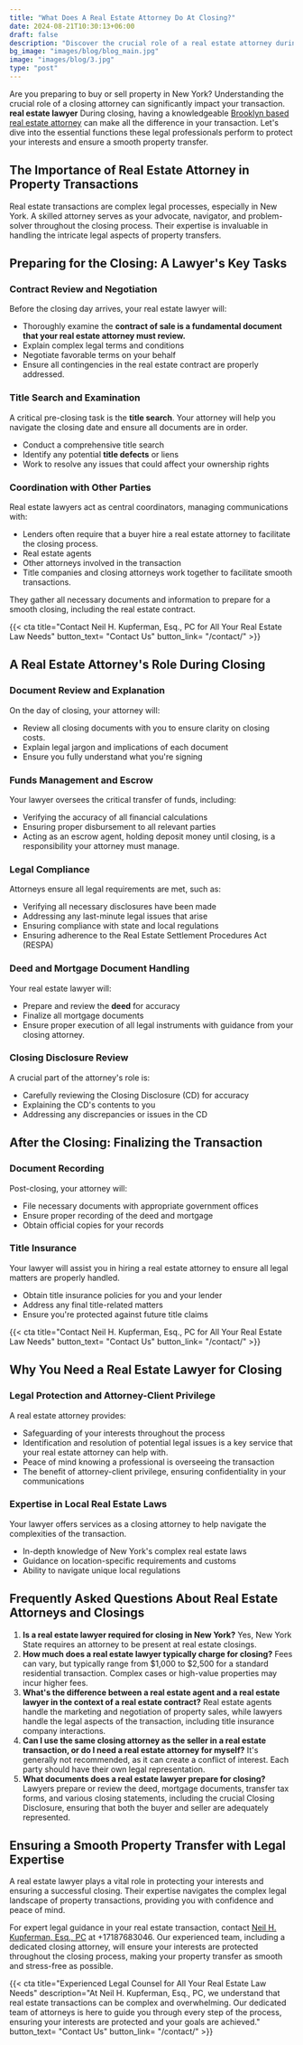```yaml
---
title: "What Does A Real Estate Attorney Do At Closing?"
date: 2024-08-21T10:30:13+06:00
draft: false
description: "Discover the crucial role of a real estate attorney during closing. Learn how they protect your interests, handle real estate transaction legal documents, and ensure a smooth property transfer."
bg_image: "images/blog/blog_main.jpg"
image: "images/blog/3.jpg"
type: "post"
---
```


Are you preparing to buy or sell property in New York? Understanding the crucial role of a closing attorney can significantly impact your transaction. **real estate lawyer** During closing, having a knowledgeable [Brooklyn based real estate attorney](/) can make all the difference in your transaction. Let's dive into the essential functions these legal professionals perform to protect your interests and ensure a smooth property transfer.


## The Importance of Real Estate Attorney in Property Transactions

Real estate transactions are complex legal processes, especially in New York. A skilled attorney serves as your advocate, navigator, and problem-solver throughout the closing process. Their expertise is invaluable in handling the intricate legal aspects of property transfers.


## Preparing for the Closing: A Lawyer's Key Tasks

### Contract Review and Negotiation

Before the closing day arrives, your real estate lawyer will:

- Thoroughly examine the **contract of sale is a fundamental document that your real estate attorney must review.**
- Explain complex legal terms and conditions
- Negotiate favorable terms on your behalf
- Ensure all contingencies in the real estate contract are properly addressed.


### Title Search and Examination

A critical pre-closing task is the **title search**. Your attorney will help you navigate the closing date and ensure all documents are in order.

- Conduct a comprehensive title search
- Identify any potential **title defects** or liens
- Work to resolve any issues that could affect your ownership rights


### Coordination with Other Parties

Real estate lawyers act as central coordinators, managing communications with:

- Lenders often require that a buyer hire a real estate attorney to facilitate the closing process.
- Real estate agents
- Other attorneys involved in the transaction
- Title companies and closing attorneys work together to facilitate smooth transactions.

They gather all necessary documents and information to prepare for a smooth closing, including the real estate contract.

{{< cta title="Contact Neil H. Kupferman, Esq., PC for All Your Real Estate Law Needs" 
  button_text= "Contact Us"
  button_link= "/contact/" >}}

## A Real Estate Attorney's Role During Closing

### Document Review and Explanation

On the day of closing, your attorney will:

- Review all closing documents with you to ensure clarity on closing costs.
- Explain legal jargon and implications of each document
- Ensure you fully understand what you're signing


### Funds Management and Escrow

Your lawyer oversees the critical transfer of funds, including:

- Verifying the accuracy of all financial calculations
- Ensuring proper disbursement to all relevant parties
- Acting as an escrow agent, holding deposit money until closing, is a responsibility your attorney must manage.


### Legal Compliance

Attorneys ensure all legal requirements are met, such as:

- Verifying all necessary disclosures have been made
- Addressing any last-minute legal issues that arise
- Ensuring compliance with state and local regulations
- Ensuring adherence to the Real Estate Settlement Procedures Act (RESPA)


### Deed and Mortgage Document Handling

Your real estate lawyer will:

- Prepare and review the **deed** for accuracy
- Finalize all mortgage documents
- Ensure proper execution of all legal instruments with guidance from your closing attorney.


### Closing Disclosure Review

A crucial part of the attorney's role is:

- Carefully reviewing the Closing Disclosure (CD) for accuracy
- Explaining the CD's contents to you
- Addressing any discrepancies or issues in the CD


## After the Closing: Finalizing the Transaction

### Document Recording

Post-closing, your attorney will:

- File necessary documents with appropriate government offices
- Ensure proper recording of the deed and mortgage
- Obtain official copies for your records


### Title Insurance

Your lawyer will assist you in hiring a real estate attorney to ensure all legal matters are properly handled.

- Obtain title insurance policies for you and your lender
- Address any final title-related matters
- Ensure you're protected against future title claims

{{< cta title="Contact Neil H. Kupferman, Esq., PC for All Your Real Estate Law Needs" 
  button_text= "Contact Us"
  button_link= "/contact/" >}}

## Why You Need a Real Estate Lawyer for Closing

### Legal Protection and Attorney-Client Privilege

A real estate attorney provides:

- Safeguarding of your interests throughout the process
- Identification and resolution of potential legal issues is a key service that your real estate attorney can help with.
- Peace of mind knowing a professional is overseeing the transaction
- The benefit of attorney-client privilege, ensuring confidentiality in your communications


### Expertise in Local Real Estate Laws

Your lawyer offers services as a closing attorney to help navigate the complexities of the transaction.

- In-depth knowledge of New York's complex real estate laws
- Guidance on location-specific requirements and customs
- Ability to navigate unique local regulations


## Frequently Asked Questions About Real Estate Attorneys and Closings

1. **Is a real estate lawyer required for closing in New York?** Yes, New York State requires an attorney to be present at real estate closings.
2. **How much does a real estate lawyer typically charge for closing?** Fees can vary, but typically range from $1,000 to $2,500 for a standard residential transaction. Complex cases or high-value properties may incur higher fees.
3. **What's the difference between a real estate agent and a real estate lawyer in the context of a real estate contract?** Real estate agents handle the marketing and negotiation of property sales, while lawyers handle the legal aspects of the transaction, including title insurance company interactions.
4. **Can I use the same closing attorney as the seller in a real estate transaction, or do I need a real estate attorney for myself?** It's generally not recommended, as it can create a conflict of interest. Each party should have their own legal representation.
5. **What documents does a real estate lawyer prepare for closing?** Lawyers prepare or review the deed, mortgage documents, transfer tax forms, and various closing statements, including the crucial Closing Disclosure, ensuring that both the buyer and seller are adequately represented.


## Ensuring a Smooth Property Transfer with Legal Expertise

A real estate lawyer plays a vital role in protecting your interests and ensuring a successful closing. Their expertise navigates the complex legal landscape of property transactions, providing you with confidence and peace of mind.

For expert legal guidance in your real estate transaction, contact [Neil H. Kupferman, Esq., PC](/) at +17187683046. Our experienced team, including a dedicated closing attorney, will ensure your interests are protected throughout the closing process, making your property transfer as smooth and stress-free as possible.

{{< cta title="Experienced Legal Counsel for All Your Real Estate Law Needs" 
  description="At Neil H. Kupferman, Esq., PC, we understand that real estate transactions can be complex and overwhelming. Our dedicated team of attorneys is here to guide you through every step of the process, ensuring your interests are protected and your goals are achieved."
  button_text= "Contact Us"
  button_link= "/contact/" >}}